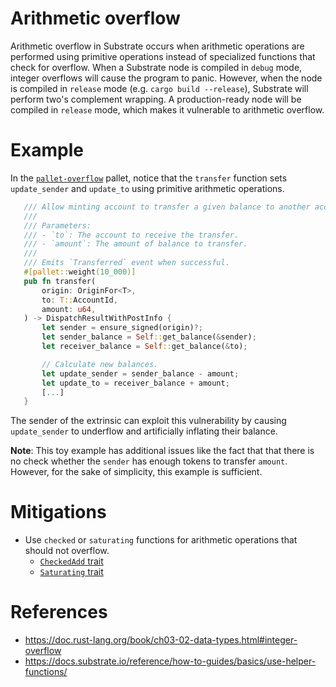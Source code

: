 # Arithmetic overflow

Arithmetic overflow in Substrate occurs when arithmetic operations are performed using primitive operations instead of specialized functions that check for overflow. When a Substrate node is compiled in `debug` mode, integer overflows will cause the program to panic. However, when the node is compiled in `release` mode (e.g. `cargo build --release`), Substrate will perform two's complement wrapping. A production-ready node will be compiled in `release` mode, which makes it vulnerable to arithmetic overflow.

# Example
In the [`pallet-overflow`](./pallet-overflow.rs) pallet, notice that the `transfer` function sets `update_sender` and `update_to` using primitive arithmetic operations.
 
 ```rust
    /// Allow minting account to transfer a given balance to another account.
    ///
    /// Parameters:
    /// - `to`: The account to receive the transfer.
    /// - `amount`: The amount of balance to transfer.
    ///
    /// Emits `Transferred` event when successful.
    #[pallet::weight(10_000)]
    pub fn transfer(
        origin: OriginFor<T>,
        to: T::AccountId,
        amount: u64,
    ) -> DispatchResultWithPostInfo {
        let sender = ensure_signed(origin)?;
        let sender_balance = Self::get_balance(&sender);
        let receiver_balance = Self::get_balance(&to);

        // Calculate new balances.
        let update_sender = sender_balance - amount;
        let update_to = receiver_balance + amount;
        [...]
    }
```

The sender of the extrinsic can exploit this vulnerability by causing `update_sender` to underflow and artificially inflating their balance. 

**Note**: This toy example has additional issues like the fact that that there is no check whether the `sender` has enough tokens to transfer `amount`. However, for the sake of simplicity, this example is sufficient. 

# Mitigations
- Use `checked` or `saturating` functions for arithmetic operations that should not overflow.
    - [`CheckedAdd` trait](https://docs.rs/num/0.4.0/num/traits/trait.CheckedAdd.html)
    - [`Saturating` trait](https://docs.rs/num/0.4.0/num/traits/trait.Saturating.html)

# References
- https://doc.rust-lang.org/book/ch03-02-data-types.html#integer-overflow
- https://docs.substrate.io/reference/how-to-guides/basics/use-helper-functions/
